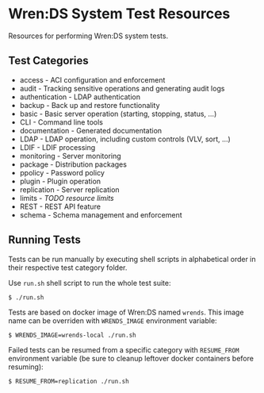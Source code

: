 # Wren:DS System Test Resources

Resources for performing Wren:DS system tests.

## Test Categories

* access - ACI configuration and enforcement
* audit - Tracking sensitive operations and generating audit logs
* authentication - LDAP authentication
* backup - Back up and restore functionality
* basic - Basic server operation (starting, stopping, status, ...)
* CLI - Command line tools
* documentation - Generated documentation
* LDAP - LDAP operation, including custom controls (VLV, sort, ...)
* LDIF - LDIF processing
* monitoring - Server monitoring
* package - Distribution packages
* ppolicy - Password policy
* plugin - Plugin operation
* replication - Server replication
* limits - _TODO resource limits_
* REST - REST API feature
* schema - Schema management and enforcement


## Running Tests

Tests can be run manually by executing shell scripts in alphabetical order in their
respective test category folder.

Use `run.sh` shell script to run the whole test suite:

```console
$ ./run.sh
```

Tests are based on docker image of Wren:DS named `wrends`. This image name can be overriden
with `WRENDS_IMAGE` environment variable:

```console
$ WRENDS_IMAGE=wrends-local ./run.sh
```

Failed tests can be resumed from a specific category with `RESUME_FROM` environment variable
(be sure to cleanup leftover docker containers before resuming):

```console
$ RESUME_FROM=replication ./run.sh
```
